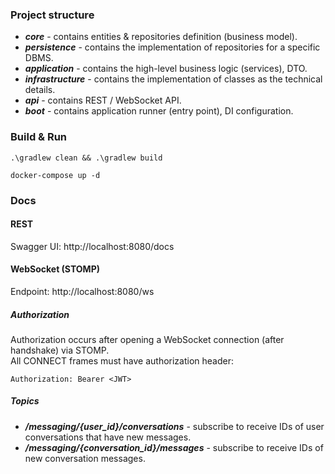 ### Project structure

- ***core*** - contains entities & repositories definition (business model).
- ***persistence*** - contains the implementation of repositories for a specific DBMS.
- ***application*** - contains the high-level business logic (services), DTO.
- ***infrastructure*** - contains the implementation of classes as the technical details.
- ***api*** - contains REST / WebSocket API.
- ***boot*** - contains application runner (entry point), DI configuration.

### Build & Run

```shell
.\gradlew clean && .\gradlew build
```
```shell
docker-compose up -d
```

### Docs

#### REST

Swagger UI: http://localhost:8080/docs

#### WebSocket (STOMP)

Endpoint: http://localhost:8080/ws

##### Authorization

Authorization occurs after opening a WebSocket connection (after handshake) via STOMP. \
All CONNECT frames must have authorization header:

```
Authorization: Bearer <JWT>
```

##### Topics
- ***/messaging/{user_id}/conversations*** - subscribe to receive IDs of user conversations that have new messages.
- ***/messaging/{conversation_id}/messages*** - subscribe to receive IDs of new conversation messages.


